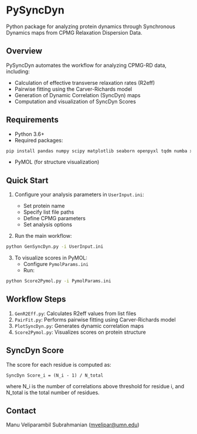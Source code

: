 # PySyncDyn

Python package for analyzing protein dynamics through Synchronous Dynamics maps from CPMG Relaxation Dispersion Data.

## Overview

PySyncDyn automates the workflow for analyzing CPMG-RD data, including:

- Calculation of effective transverse relaxation rates (R2eff)
- Pairwise fitting using the Carver-Richards model
- Generation of Dynamic Correlation (SyncDyn) maps
- Computation and visualization of SyncDyn Scores

## Requirements

- Python 3.6+
- Required packages:

```bash
pip install pandas numpy scipy matplotlib seaborn openpyxl tqdm numba xlsxwriter scikit-learn
```

- PyMOL (for structure visualization)

## Quick Start

1. Configure your analysis parameters in `UserInput.ini`:
   - Set protein name
   - Specify list file paths
   - Define CPMG parameters
   - Set analysis options

2. Run the main workflow:

```bash
python GenSyncDyn.py -i UserInput.ini
```

3. To visualize scores in PyMOL:
   - Configure `PymolParams.ini`
   - Run:

```bash
python Score2Pymol.py -i PymolParams.ini
```

## Workflow Steps

1. `GenR2Eff.py`: Calculates R2eff values from list files
2. `PairFit.py`: Performs pairwise fitting using Carver-Richards model
3. `PlotSyncDyn.py`: Generates dynamic correlation maps
4. `Score2Pymol.py`: Visualizes scores on protein structure

## SyncDyn Score

The score for each residue is computed as:

```
SyncDyn Score_i = (N_i - 1) / N_total
```

where N_i is the number of correlations above threshold for residue i, and N_total is the total number of residues.



## Contact

Manu Veliparambil Subrahmanian (mvelipar@umn.edu)
